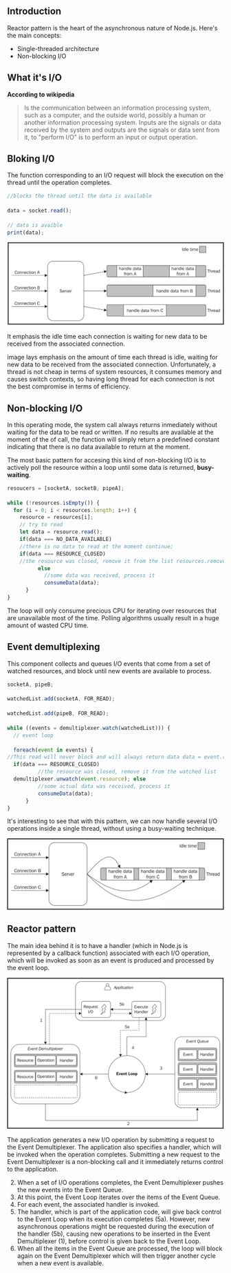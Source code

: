 ## Introduction

Reactor pattern is the heart of the asynchronous nature of Node.js. Here's the main concepts:

- Single-threaded architecture
- Non-blocking I/O

## What it's I/O

**According to wikipedia**

> Is the communication between an information processing system, such as a computer, and the outside world, possibly a human or another information processing system. Inputs are the signals or data received by the system and outputs are the signals or data sent from it, to "perform I/O" is to perform an input or output operation.

## Bloking I/0

The function corresponding to an I/O request will block the execution on the thread until the operation completes.

```javascript
//blocks the thread until the data is available

data = socket.read();

// data is avaible
print(data);
```

![Blocking i/o](../../static/01-blocking-io.png)

It emphasis the idle time each connection is waiting for new data to be received from the associated connection.

image lays emphasis on the amount of time each thread is idle, waiting for new data to be received from the associated connection. Unfortunately, a thread is not cheap in terms of system resources, it consumes memory and causes switch contexts, so having long thread for each connection is not the best compromise in terms of efficiency.

## Non-blocking I/O

In this operating mode, the system call always returns inmediately without waiting for the data to be read or written. If no results are available at the moment of the of call, the function will simply return a predefined constant indicating that there is no data available to return at the moment.

The most basic pattern for accesing this kind of non-blocking I/O is to actively poll the resource within a loop until some data is returned, **busy-waiting**.

```javascript
resoucers = [socketA, socketB, pipeA];

while (!resources.isEmpty()) {
  for (i = 0; i < resources.length; i++) {
    resource = resources[i];
    // try to read
    let data = resource.read();
    if(data === NO_DATA_AVAILABLE)
    //there is no data to read at the moment continue;
    if(data === RESOURCE_CLOSED)
    //the resource was closed, remove it from the list resources.remove(i);
          else
            //some data was received, process it
            consumeData(data);
      }
}
```

The loop will only consume precious CPU for iterating over resources that are unavailable most of the time. Polling algorithms usually result in a huge amount of wasted CPU time.

## Event demultiplexing

This component collects and queues I/O events that come from a set of watched resources, and block until new events are available to process.

```javascript
socketA, pipeB;

watchedList.add(socketA, FOR_READ);

watchedList.add(pipeB, FOR_READ);

while ((events = demultiplexer.watch(watchedList))) {
  // event loop

  foreach(event in events) {
//This read will never block and will always return data data = event.resource.read();
  if(data === RESOURCE_CLOSED)
          //the resource was closed, remove it from the watched list
  demultiplexer.unwatch(event.resource); else
          //some actual data was received, process it
          consumeData(data);
      }
}
```

It's interesting to see that with this pattern, we can now handle several I/O operations inside a single thread, without using a busy-waiting technique.

![Blocking i/o](../../static/02-event-demultiplexer.png)

## Reactor pattern

The main idea behind it is to have a handler (which in Node.js is represented by a callback function) associated with each I/O operation, which will be invoked as soon as an event is produced and processed by the event loop.

![Blocking i/o](../../static/03-reactor-pattern.png)

The application generates a new I/O operation by submitting a request to the Event Demultiplexer. The application also specifies a handler, which will be invoked when the operation completes. Submitting a new request to the Event Demultiplexer is a non-blocking call and it immediately returns control to the application.

2. When a set of I/O operations completes, the Event Demultiplexer pushes the new events into the Event Queue.
3. At this point, the Event Loop iterates over the items of the Event Queue.
4. For each event, the associated handler is invoked.
5. The handler, which is part of the application code, will give back control to the Event Loop when its execution completes (5a). However, new asynchronous operations might be requested during the execution of the handler (5b), causing new operations to be inserted in the Event Demultiplexer (1), before control is given back to the Event Loop.
6. When all the items in the Event Queue are processed, the loop will block again on the Event Demultiplexer which will then trigger another cycle when a new event is available.
